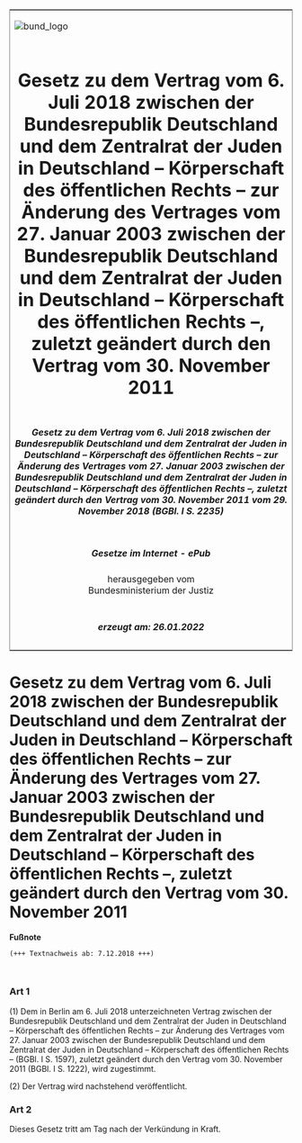 <span id="DECKBLATT.html"></span>

<table border="0" frame="border" width="100%">

<tr valign="top">

<td align="left">

![bund\_logo](BfJ_2021_Web_de_de.gif)

</td>

<td align="right">

 

</td>

</tr>

<tr align="center" valign="middle">

<td colspan="2">

# Gesetz zu dem Vertrag vom 6. Juli 2018 zwischen der Bundesrepublik Deutschland und dem Zentralrat der Juden in Deutschland – Körperschaft des öffentlichen Rechts – zur Änderung des Vertrages vom 27. Januar 2003 zwischen der Bundesrepublik Deutschland und dem Zentralrat der Juden in Deutschland – Körperschaft des öffentlichen Rechts –, zuletzt geändert durch den Vertrag vom 30. November 2011

</td>

</tr>

<tr align="center" valign="middle">

<td colspan="2">

##### Gesetz zu dem Vertrag vom 6. Juli 2018 zwischen der Bundesrepublik Deutschland und dem Zentralrat der Juden in Deutschland – Körperschaft des öffentlichen Rechts – zur Änderung des Vertrages vom 27. Januar 2003 zwischen der Bundesrepublik Deutschland und dem Zentralrat der Juden in Deutschland – Körperschaft des öffentlichen Rechts –, zuletzt geändert durch den Vertrag vom 30. November 2011 vom 29. November 2018 (BGBl. I S. 2235)

</td>

</tr>

<tr align="center" valign="middle">

<td colspan="2">

  
  

##### Gesetze im Internet - ePub  
  
herausgegeben vom  
Bundesministerium der Justiz

</td>

</tr>

<tr align="center" valign="bottom">

<td colspan="2">

  
  

##### erzeugt am: 26.01.2022

</td>

</tr>

</table>

<span id="BJNR223500018.html"></span>

# Gesetz zu dem Vertrag vom 6. Juli 2018 zwischen der Bundesrepublik Deutschland und dem Zentralrat der Juden in Deutschland – Körperschaft des öffentlichen Rechts – zur Änderung des Vertrages vom 27. Januar 2003 zwischen der Bundesrepublik Deutschland und dem Zentralrat der Juden in Deutschland – Körperschaft des öffentlichen Rechts –, zuletzt geändert durch den Vertrag vom 30. November 2011

<div>

  
**Fußnote**

<div class="jnhtml">

<div>

<div class="jurAbsatz">

  

``` 
(+++ Textnachweis ab: 7.12.2018 +++)

 
```

</div>

</div>

</div>

</div>

<span id="BJNR223500018BJNE000100000.html"></span>

### Art 1  

<div>

<div class="jnhtml">

<div>

<div class="jurAbsatz">

(1) Dem in Berlin am 6. Juli 2018 unterzeichneten Vertrag zwischen der
Bundesrepublik Deutschland und dem Zentralrat der Juden in Deutschland
<span style="white-space: nowrap">– Körperschaft</span> des öffentlichen
Rechts – zur Änderung des Vertrages vom 27. Januar 2003 zwischen der
Bundesrepublik Deutschland und dem Zentralrat der Juden in Deutschland –
Körperschaft des öffentlichen Rechts – (BGBl. I S. 1597), zuletzt
geändert durch den Vertrag vom 30. November 2011 (BGBl. I S. 1222),
wird zugestimmt.

</div>

<div class="jurAbsatz">

(2) Der Vertrag wird nachstehend veröffentlicht.

</div>

</div>

</div>

</div>

<span id="BJNR223500018BJNE000200000.html"></span>

### Art 2  

<div>

<div class="jnhtml">

<div>

<div class="jurAbsatz">

Dieses Gesetz tritt am Tag nach der Verkündung in Kraft.

</div>

</div>

</div>

</div>
